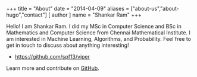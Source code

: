 +++
title = "About"
date = "2014-04-09"
aliases = ["about-us","about-hugo","contact"]
[ author ]
  name = "Shankar Ram"
+++

Hello! I am Shankar Ram. I did my MSc in Computer Science and BSc in Mathematics and Computer Science from Chennai Mathematical Institute. I am interested in Machine Learning, Algorithms, and Probability. Feel free to get in touch to discuss about anything interesting!

* https://github.com/spf13/viper

Learn more and contribute on [GitHub](https://github.com/shankram).
